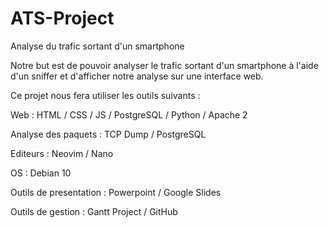 # ATS-Project
Analyse du trafic sortant d'un smartphone

Notre but est de pouvoir analyser le trafic sortant d'un smartphone à l'aide d'un sniffer et d'afficher notre analyse sur une interface web.


Ce projet nous fera utiliser les outils suivants :


Web : HTML / CSS / JS / PostgreSQL / Python / Apache 2

Analyse des paquets : TCP Dump / PostgreSQL


Editeurs : Neovim / Nano

OS : Debian 10

Outils de presentation : Powerpoint / Google Slides

Outils de gestion : Gantt Project / GitHub
